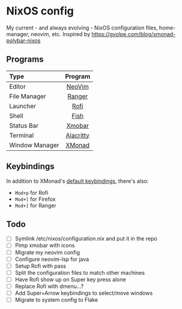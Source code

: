 # NixOS config

My current - and always evolving - NixOS configuration files, home-manager, neovim, etc.
Inspired by https://gvolpe.com/blog/xmonad-polybar-nixos

## Programs

| Type           | Program      |
| :------------- | :----------: |
| Editor         | [NeoVim](https://neovim.io/) |
| File Manager   | [Ranger](https://ranger.github.io/) |
| Launcher       | [Rofi](https://github.com/davatorium/rofi) |
| Shell          | [Fish](https://fishshell.com/) |
| Status Bar     | [Xmobar](https://github.com/jaor/xmobar) |
| Terminal       | [Alacritty](https://github.com/alacritty/alacritty) |
| Window Manager | [XMonad](https://xmonad.org/) |

## Keybindings

In addition to XMonad's [default keybindings](https://xmonad.org/images/cheat/xmbindings.png),
there's also:

* `Mod+p` for Rofi
* `Mod+[` for Firefox
* `Mod+]` for Ranger

## Todo

- [ ] Symlink /etc/nixos/configuration.nix and put it in the repo
- [ ] Pimp xmobar with icons
- [ ] Migrate my neovim config
- [ ] Configure neovim-lsp for java
- [ ] Setup Rofi with pass
- [ ] Split the configuration files to match other machines
- [ ] Have Rofi show up on Super key press alone
- [ ] Replace Rofi with dmenu...?
- [ ] Add Super+Arrow keybindings to select/move windows
- [ ] Migrate to system config to Flake

